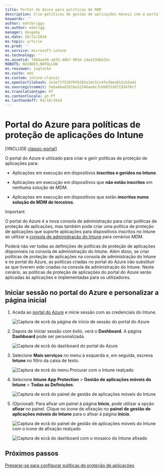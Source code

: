 ```yaml
---
title: Portal do Azure para políticas de MAM
description: Crie políticas de gestão de aplicações móveis com o portal do Azure. As políticas que criar aqui podem ser aplicadas aos dispositivos com ou sem inscrição no Intune.
keywords: ''
author: mattbriggs
ms.author: mabrigg
manager: dougeby
ms.date: 10/22/2016
ms.topic: article
ms.prod: ''
ms.service: microsoft-intune
ms.technology: ''
ms.assetid: 7d6dae94-a833-40b7-9016-14ea234bb33c
ROBOTS: NOINDEX,NOFOLLOW
ms.reviewer: joglocke
ms.suite: ems
ms.custom: intune-classic
ms.openlocfilehash: 2e3e71f52979f6285a14c5cc4fe26ea912cb3a42
ms.sourcegitcommit: 5eba4bad151be32346aedc7cbb0333d71934f8cf
ms.translationtype: HT
ms.contentlocale: pt-PT
ms.lasthandoff: 04/16/2018
---
```

# <a name="azure-portal-for-intune-app-protection-policies"></a>Portal do Azure para políticas de proteção de aplicações do Intune

[!INCLUDE [classic-portal](../includes/classic-portal.md)]

O portal do Azure é utilizado para criar e gerir políticas de proteção de aplicações para:

- Aplicações em execução em dispositivos **inscritos e geridos no Intune**.

- Aplicações em execução em dispositivos que **não estão inscritos** em nenhuma solução de MDM.
- Aplicações em execução em dispositivos que estão **inscritos numa solução de MDM de terceiros**.

> [!IMPORTANT]
> O portal do Azure é a nova consola de administração para criar políticas de proteção de aplicações, mas também pode criar uma política de proteção de aplicações que suporte aplicações para dispositivos inscritos no Intune ao utilizar a [consola de administração do Intune](configure-and-deploy-mobile-application-management-policies-in-the-microsoft-intune-console.md) para cenários MDM.
> 
> Poderá não ver todas as definições de políticas de proteção de aplicações disponíveis na consola de administração do Intune. Além disso, se criar políticas de proteção de aplicações na consola de administração do Intune e no portal do Azure, as políticas criadas no portal do Azure irão substituir as que tiverem sido criadas na consola de administração do Intune. Neste cenário, as políticas de proteção de aplicações do portal do Azure serão aplicadas às aplicações e implementadas para os utilizadores.


## <a name="sign-in-to-the-azure-portal-and-customize-your-start-page"></a>Iniciar sessão no portal do Azure e personalizar a página inicial

1.  Aceda ao [portal do Azure](https://portal.azure.com) e inicie sessão com as credenciais do Intune.

    ![Captura de ecrã da página de início de sessão do portal do Azure](../media/AppManagement/AzurePortal_MAMSigninPage.png)

2.  Depois de iniciar sessão com êxito, verá o **Dashboard**. A página **Dashboard** pode ser personalizada.

    ![Captura de ecrã do dashboard do portal do Azure](../media/AppManagement/AzurePortal_MAMStartboard_NoMAM.png)

3.  Selecione **Mais serviços** no menu à esquerda e, em seguida, escreva **Intune** no filtro da caixa de texto.

    ![Captura de ecrã do menu Procurar com o Intune realçado](../media/AppManagement/MAM-Azure-Portal-1.png)

4.  Selecione **Intune App Protection** > **Gestão de aplicações móveis do Intune** > **Todas as Definições**.

    ![Captura de ecrã do painel de gestão de aplicações móveis do Intune](../media/AppManagement/MAM-Azure-Portal-2.png)

5. (Opcional): Para afixar um painel à página **Início**, pode utilizar a opção **afixar** no painel. Clique no ícone de afixação no **painel de gestão de aplicações móveis do Intune** para o afixar à página **Início**.

    ![Captura de ecrã do painel de gestão de aplicações móveis do Intune com o ícone de afixação realçado](../media/AppManagement/AzurePortal_MAM_PinBladeAction.png)

    ![Captura de ecrã do dashboard com o mosaico do Intune afixado](../media/AppManagement/AzurePortal_MAM_Startboard_withMAM.png)

## <a name="next-steps"></a>Próximos passos
[Preparar-se para configurar políticas de proteção de aplicações](get-ready-to-configure-mobile-app-management-policies-with-microsoft-intune.md)
